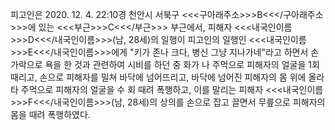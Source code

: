 피고인은 2020. 12. 4. 22:10경 천안시 서북구 <<<구아래주소>>>B<<</구아래주소>>>에 있는 <<<부근>>>C<<</부근>>> 부근에서, 피해자 <<<내국인이름>>>D<<</내국인이름>>>(남, 28세)의 일행이 피고인의 일행인 <<<내국인이름>>>E<<</내국인이름>>>에게 "키가 존나 크다, 병신 그냥 지나가네"라고 하면서 손가락으로 욕을 한 것과 관련하여 시비를 하던 중 화가 나 주먹으로 피해자의 얼굴을 1회 때리고, 손으로 피해자를 밀쳐 바닥에 넘어뜨리고, 바닥에 넘어진 피해자의 몸 위에 올라 타 주먹으로 피해자의 얼굴을 수 회 때려 폭행하고, 이를 말리는 피해자 <<<내국인이름>>>F<<</내국인이름>>>(남, 28세)의 상의를 손으로 잡고 끌면서 무릎으로 피해자의 몸을 때려 폭행하였다.